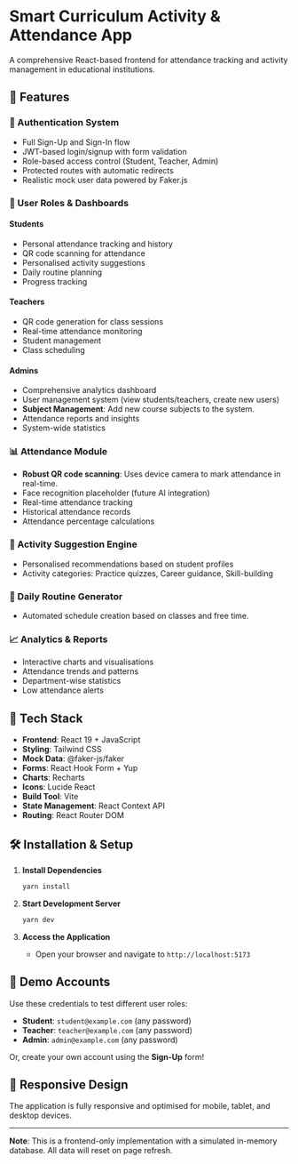 # Smart Curriculum Activity & Attendance App

A comprehensive React-based frontend for attendance tracking and activity management in educational institutions.

## 🌟 Features

### 🔐 Authentication System
- Full Sign-Up and Sign-In flow
- JWT-based login/signup with form validation
- Role-based access control (Student, Teacher, Admin)
- Protected routes with automatic redirects
- Realistic mock user data powered by Faker.js

### 👥 User Roles & Dashboards

#### Students
- Personal attendance tracking and history
- QR code scanning for attendance
- Personalised activity suggestions
- Daily routine planning
- Progress tracking

#### Teachers
- QR code generation for class sessions
- Real-time attendance monitoring
- Student management
- Class scheduling

#### Admins
- Comprehensive analytics dashboard
- User management system (view students/teachers, create new users)
- **Subject Management**: Add new course subjects to the system.
- Attendance reports and insights
- System-wide statistics

### 📊 Attendance Module
- **Robust QR code scanning**: Uses device camera to mark attendance in real-time.
- Face recognition placeholder (future AI integration)
- Real-time attendance tracking
- Historical attendance records
- Attendance percentage calculations

### 🎯 Activity Suggestion Engine
- Personalised recommendations based on student profiles
- Activity categories: Practice quizzes, Career guidance, Skill-building

### 📅 Daily Routine Generator
- Automated schedule creation based on classes and free time.

### 📈 Analytics & Reports
- Interactive charts and visualisations
- Attendance trends and patterns
- Department-wise statistics
- Low attendance alerts

## 🚀 Tech Stack

- **Frontend**: React 19 + JavaScript
- **Styling**: Tailwind CSS
- **Mock Data**: @faker-js/faker
- **Forms**: React Hook Form + Yup
- **Charts**: Recharts
- **Icons**: Lucide React
- **Build Tool**: Vite
- **State Management**: React Context API
- **Routing**: React Router DOM

## 🛠️ Installation & Setup

1. **Install Dependencies**
   ```bash
   yarn install
   ```

2. **Start Development Server**
   ```bash
   yarn dev
   ```

3. **Access the Application**
   - Open your browser and navigate to `http://localhost:5173`

## 🔑 Demo Accounts

Use these credentials to test different user roles:

- **Student**: `student@example.com` (any password)
- **Teacher**: `teacher@example.com` (any password)  
- **Admin**: `admin@example.com` (any password)

Or, create your own account using the **Sign-Up** form!

## 📱 Responsive Design

The application is fully responsive and optimised for mobile, tablet, and desktop devices.

---

**Note**: This is a frontend-only implementation with a simulated in-memory database. All data will reset on page refresh.
